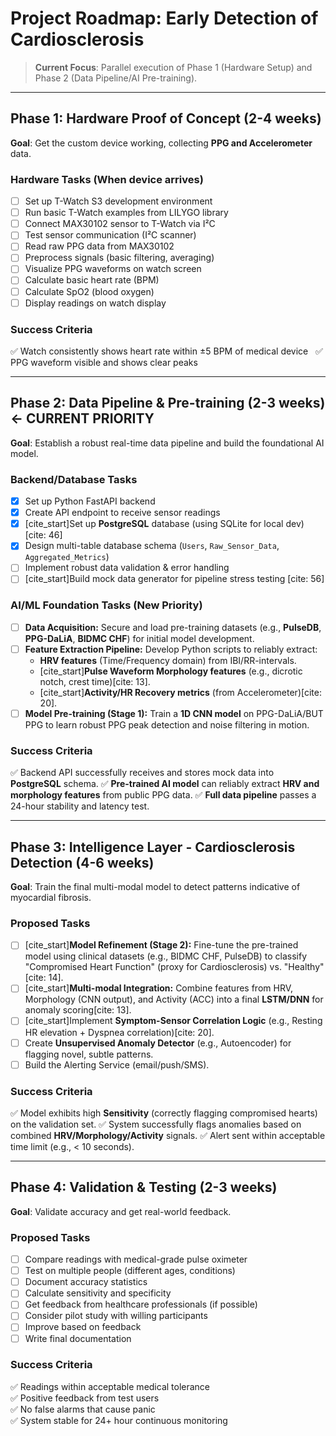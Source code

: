 # Project Roadmap: Early Detection of Cardiosclerosis

> **Current Focus**: Parallel execution of Phase 1 (Hardware Setup) and Phase 2 (Data Pipeline/AI Pre-training).

---

## Phase 1: Hardware Proof of Concept (2-4 weeks)

**Goal**: Get the custom device working, collecting **PPG and Accelerometer** data.

### Hardware Tasks (When device arrives)

- [ ] Set up T-Watch S3 development environment
- [ ] Run basic T-Watch examples from LILYGO library
- [ ] Connect MAX30102 sensor to T-Watch via I²C
- [ ] Test sensor communication (I²C scanner)
- [ ] Read raw PPG data from MAX30102
- [ ] Preprocess signals (basic filtering, averaging)
- [ ] Visualize PPG waveforms on watch screen
- [ ] Calculate basic heart rate (BPM)
- [ ] Calculate SpO2 (blood oxygen)
- [ ] Display readings on watch display

### Success Criteria
✅ Watch consistently shows heart rate within ±5 BPM of medical device  
✅ PPG waveform visible and shows clear peaks

---

## Phase 2: Data Pipeline & Pre-training (2-3 weeks) **← CURRENT PRIORITY**

**Goal**: Establish a robust real-time data pipeline and build the foundational AI model.

### Backend/Database Tasks
- [x] Set up Python FastAPI backend
- [x] Create API endpoint to receive sensor readings
- [x] [cite_start]Set up **PostgreSQL** database (using SQLite for local dev) [cite: 46]
- [x] Design multi-table database schema (`Users`, `Raw_Sensor_Data`, `Aggregated_Metrics`)
- [ ] Implement robust data validation & error handling
- [ ] [cite_start]Build mock data generator for pipeline stress testing [cite: 56]

### AI/ML Foundation Tasks (New Priority)
- [ ] **Data Acquisition:** Secure and load pre-training datasets (e.g., **PulseDB**, **PPG-DaLiA**, **BIDMC CHF**) for initial model development.
- [ ] **Feature Extraction Pipeline:** Develop Python scripts to reliably extract:
    * **HRV features** (Time/Frequency domain) from IBI/RR-intervals.
    * [cite_start]**Pulse Waveform Morphology features** (e.g., dicrotic notch, crest time)[cite: 13].
    * [cite_start]**Activity/HR Recovery metrics** (from Accelerometer)[cite: 20].
- [ ] **Model Pre-training (Stage 1):** Train a **1D CNN model** on PPG-DaLiA/BUT PPG to learn robust PPG peak detection and noise filtering in motion.

### Success Criteria
✅ Backend API successfully receives and stores mock data into **PostgreSQL** schema.
✅ **Pre-trained AI model** can reliably extract **HRV and morphology features** from public PPG data.
✅ **Full data pipeline** passes a 24-hour stability and latency test.

---

## Phase 3: Intelligence Layer - Cardiosclerosis Detection (4-6 weeks)

**Goal**: Train the final multi-modal model to detect patterns indicative of myocardial fibrosis.

### Proposed Tasks
- [ ] [cite_start]**Model Refinement (Stage 2):** Fine-tune the pre-trained model using clinical datasets (e.g., BIDMC CHF, PulseDB) to classify "Compromised Heart Function" (proxy for Cardiosclerosis) vs. "Healthy"[cite: 14].
- [ ] [cite_start]**Multi-modal Integration:** Combine features from HRV, Morphology (CNN output), and Activity (ACC) into a final **LSTM/DNN** for anomaly scoring[cite: 13].
- [ ] [cite_start]Implement **Symptom-Sensor Correlation Logic** (e.g., Resting HR elevation + Dyspnea correlation)[cite: 20].
- [ ] Create **Unsupervised Anomaly Detector** (e.g., Autoencoder) for flagging novel, subtle patterns.
- [ ] Build the Alerting Service (email/push/SMS).

### Success Criteria
✅ Model exhibits high **Sensitivity** (correctly flagging compromised hearts) on the validation set.
✅ System successfully flags anomalies based on combined **HRV/Morphology/Activity** signals.
✅ Alert sent within acceptable time limit (e.g., < 10 seconds).

---

## Phase 4: Validation & Testing (2-3 weeks)

**Goal**: Validate accuracy and get real-world feedback.

### Proposed Tasks

- [ ] Compare readings with medical-grade pulse oximeter
- [ ] Test on multiple people (different ages, conditions)
- [ ] Document accuracy statistics
- [ ] Calculate sensitivity and specificity
- [ ] Get feedback from healthcare professionals (if possible)
- [ ] Consider pilot study with willing participants
- [ ] Improve based on feedback
- [ ] Write final documentation

### Success Criteria
✅ Readings within acceptable medical tolerance  
✅ Positive feedback from test users  
✅ No false alarms that cause panic  
✅ System stable for 24+ hour continuous monitoring
